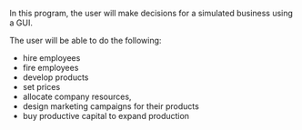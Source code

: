 In this program, the user will make decisions for a simulated business using a GUI.

The user will be able to do the following:
- hire employees
- fire employees
- develop products
- set prices 
- allocate company resources, 
- design marketing campaigns for their products
- buy productive capital to expand production

